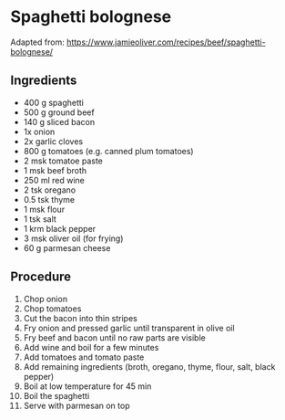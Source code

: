 # Spaghetti bolognese
Adapted from: https://www.jamieoliver.com/recipes/beef/spaghetti-bolognese/
## Ingredients
- 400 g spaghetti
- 500 g ground beef
- 140 g sliced bacon
- 1x onion
- 2x garlic cloves
- 800 g tomatoes (e.g. canned plum tomatoes)
- 2 msk tomatoe paste
- 1 msk beef broth
- 250 ml red wine
- 2 tsk oregano
- 0.5 tsk thyme
- 1 msk flour
- 1 tsk salt
- 1 krm black pepper
- 3 msk oliver oil (for frying)
- 60 g parmesan cheese
## Procedure
1. Chop onion
2. Chop tomatoes
3. Cut the bacon into thin stripes
4. Fry onion and pressed garlic until transparent in olive oil
5. Fry beef and bacon until no raw parts are visible
6. Add wine and boil for a few minutes
7. Add tomatoes and tomato paste
8. Add remaining ingredients (broth, oregano, thyme, flour, salt, black pepper)
9. Boil at low temperature for 45 min
10. Boil the spaghetti
11. Serve with parmesan on top
